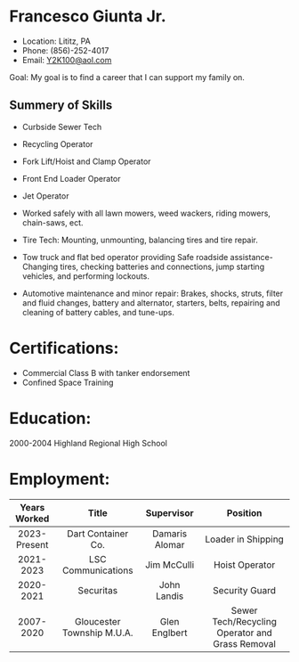# Francesco Giunta Jr.
* Location: Lititz, PA
* Phone: (856)-252-4017 
* Email: Y2K100@aol.com

Goal: My goal is to find a career that I can support my family on.

## Summery of Skills
* Curbside Sewer Tech

* Recycling Operator

* Fork Lift/Hoist and Clamp Operator

* Front End Loader Operator

* Jet Operator

* Worked safely with all lawn mowers, weed wackers,
 riding mowers, chain-saws, ect.

* Tire Tech: Mounting, unmounting, balancing tires and tire repair.

* Tow truck and flat bed operator providing Safe roadside assistance-Changing tires,
checking batteries and connections, jump starting vehicles, and performing lockouts.

* Automotive maintenance and minor repair: Brakes, shocks, struts, filter and fluid changes,
battery and alternator, starters, belts, repairing and cleaning of battery cables, and
tune-ups.

# Certifications:

* Commercial Class B with tanker endorsement
* Confined Space Training

# Education:
2000-2004 Highland Regional High School

# Employment:
| **Years Worked** | **Title** | **Supervisor** | **Position** |
|:----------------:|:---------:|:--------------:|:------------:|
| 2023-Present     | Dart Container Co.| Damaris Alomar| Loader in Shipping |
| 2021-2023        | LSC Communications| Jim McCulli   | Hoist Operator    |
| 2020-2021        | Securitas         | John Landis   | Security Guard    |
| 2007-2020        | Gloucester Township M.U.A.        | Glen Englbert     | Sewer Tech/Recycling Operator and Grass Removal |	    